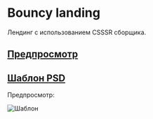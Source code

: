 # Bouncy landing

Лендинг с использованием CSSSR сборщика.

## [Предпросмотр](https://artem8086.github.io/Bouncy-landing/index.html)

## [Шаблон PSD](https://github.com/artem8086/Bouncy-landing/PSD/BOUNCY.psd)

Предпросмотр:

![Шаблон](https://artem8086.github.io/Bouncy-landing/PSD/BOUNCY.png)